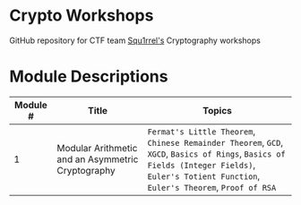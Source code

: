 # Crypto Workshops
GitHub repository for CTF team [Squ1rrel's](https://squ1rrel.dev/) Cryptography workshops

# Module Descriptions
| Module #| Title | Topics | 
| --- | --- | --- |
| 1 | Modular Arithmetic and an Asymmetric Cryptography | `Fermat's Little Theorem`, `Chinese Remainder Theorem`, `GCD`, `XGCD`, `Basics of Rings`, `Basics of Fields (Integer Fields)`, `Euler's Totient Function`, `Euler's Theorem`, `Proof of RSA` |

